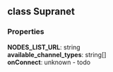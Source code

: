 ## class **Supranet**
### Properties
**NODES_LIST_URL**: string<br>
**available_channel_types**: string[]<br>
**onConnect**: unknown - todo<br>


